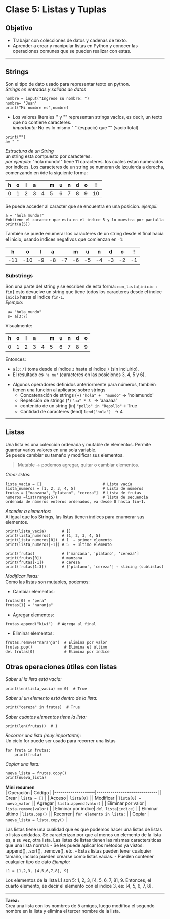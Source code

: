 # Clase 5: Listas y Tuplas

## Objetivo

- Trabajar con colecciones de datos y cadenas de texto. 
- Aprender a crear y manipular listas en Python y conocer las operaciones comunes que se pueden realizar con estas.

---

## Strings

Son el tipo de dato usado para representar texto en python.  
*Strings en entradas y salidas de datos*
```
nombre = input("Ingrese su nombre: ")
nombre= 'Juan'
print("Mi nombre es",nombre)
```
* Los valores literales '' y "" representan strings vacíos, es decir, un texto que no contiene caracteres.   
*importante:* No es lo mismo " " (espacio) que "" (vacío total)  
```
print("")
a= " "
```
*Estructura de un String*  
un string esta compuesto por caracteres.  
*por ejemplo:* "hola mundo!" tiene 11 caracteres. 
los cuales estan numerados por indices. Los caracteres de un string se numeran de izquierda a derecha, comenzando en `0`de la siguiente forma:  

| h | o | l | a |   | m | u | n | d | o | ! |
|---|---|---|---|---|---|---|---|---|---|---|
| 0 | 1 | 2 | 3 | 4 | 5 | 6 | 7 | 8 | 9 |10 |

Se puede acceder al caracter que se encuentra en una posicion.
*ejempli:*
```
a = "hola mundo!"
#obtiene el caracter que esta en el indice 5 y lo muestra por pantalla
print(a[5])
```  

También se puede enumerar los caracteres de un string desde el final hacia el inicio, usando índices negativos que comienzan en `-1`:

| h  | o  | l  | a  |   | m  | u  | n  | d  | o  | !  |
|----|----|----|----|---|----|----|----|----|----|----|
| -11| -10| -9 | -8 | -7| -6 | -5 | -4 | -3 | -2 | -1 |

### Substrings 
Son una parte del string y se escriben de esta forma: ```nom_lista[inicio : fin]```
esto devuelve un string que tiene todos los caracteres desde el indice ```inicio``` hasta el indice ```fin-1```.  
*Ejemplo:*   
```
 a= "hola mundo"
 s= a[3:7]
```  
Visualmente:

| h | o | l | a |   | m | u | n | d | o |
|---|---|---|---|---|---|---|---|---|---|
| 0 | 1 | 2 | 3 | 4 | 5 | 6 | 7 | 8 | 9 |

Entonces:

- `a[3:7]` toma desde el índice `3` hasta el índice `7` (sin incluirlo).
- El resultado es `'a mu'` (caracteres en las posiciones 3, 4, 5 y 6).


* Algunos operadores definidos anteriormente para números, también tienen una función al aplicarse sobre strings
    - Concatenación de strings (+)  ```"hola" +  "mundo"```   → 'holamundo'
    - Repetición de strings (*)     ```"aa" * 3 ```           → 'aaaaaa'
    - contenido de un string (in)   ```"pollo" in "Repollo"```→ True
    - Cantidad de caracteres (lend) ```lend("hola") ```       → 4
 

---

## Listas

Una lista es una colección ordenada y mutable de elementos. Permite guardar varios valores en una sola variable.  
Se puede cambiar su tamaño y modificar sus elementos.   
> Mutable → podemos agregar, quitar o cambiar elementos. 

*Crear listas:*    
```
lista_vacia = []                           # Lista vacía
lista_numeros = [1, 2, 3, 4, 5]            # Lista de números
frutas = ["manzana", "platano", "cereza"]  # Lista de frutas   
numeros =list(range(5))                    # lista de secuencia ordenada de números enteros ordenados, va desde 0 hasta fin−1.
``` 

*Acceder a elementos:*  
Al igual que los Strings, las listas tienen índices para enumerar sus elementos.

```
print(lista_vacia)       # []
print(lista_numeros)     # [1, 2, 3, 4, 5]
print(lista_numeros[0])  # 1  → primer elemento
print(lista_numeros[-1]) # 5  → último elemento

print(frutas)            # ['manzana', 'platano', 'cereza']
print(frutas[0])         # manzana
print(frutas[-1])        # cereza
print(frutas[1:3])       # ['platano', 'cereza'] → slicing (sublistas)
```

*Modificar listas:*  
Como las listas son mutables, podemos:

- Cambiar elementos:  
```
frutas[0] = "pera"
frutas[1] = "naranja"
```  
- Agregar elementos:  
```  
frutas.append("kiwi")  # Agrega al final
```
- Eliminar elementos:   
```  
frutas.remove("naranja")  # Elimina por valor
frutas.pop()              # Elimina el último
del frutas[0]             # Elimina por índice
```

## Otras operaciones útiles con listas

*Saber si la lista está vacía:*  
```
print(len(lista_vacia) == 0)  # True
```  
*Saber si un elemento está dentro de la lista:*  
```
print("cereza" in frutas)  # True
```  
*Saber cuántos elementos tiene la lista:*  
```
print(len(frutas))  # 1
```  
*Recorrer una lista (muy importante):*    
Un ciclo for puede ser usado para recorrer una listas
```
for fruta in frutas:
    print(fruta)
```  
*Copiar una lista:*  
```
nueva_lista = frutas.copy()
print(nueva_lista)
```

**Mini resumen**  
| Operación         | Código                        |
|--------------------|------------------------------|
| Crear              | `lista = []`                 |
| Acceso             | `lista[0]`                   |
| Modificar          | `lista[0] = nuevo_valor`     |
| Agregar            | `lista.append(valor)`        |
| Eliminar por valor | `lista.remove(valor)`        |
| Eliminar por índice| `del lista[indice]`          |
| Eliminar último    | `lista.pop()`                |
| Recorrer           | `for elemento in lista:`     |
| Copiar             | `nueva_lista = lista.copy()` |


Las listas tiene una cualidad que es que podemos hacer una listas de listas o listas anidadas. Se caracterizan por que al menos un elemento de la lista es, a su vez, otra lista. 
Las listas de listas tienen las mismas caractersiticas que una lista normal:
    - Se les puede aplicar los métodos ya vistos: .append(), .sort(), .remove(), etc.
    - Estas listas pueden tener cualquier tamaño, incluso pueden crearse como listas vacias.
    - Pueden contener cualquier tipo de dato
*Ejemplo:*  
```
L1 = [1,2,3, [4,5,6,7,8], 9]
```   
Los elementos de la lista L1 son 5: 1, 2, 3, [4, 5, 6, 7, 8], 9.
Entonces, el cuarto elemento, es decir el elemento con el índice 3, es: [4, 5, 6, 7, 8].

---

**Tarea:**   
Crea una lista con los nombres de 5 amigos, luego modifica el segundo nombre en la lista y elimina el tercer nombre de la lista. 

